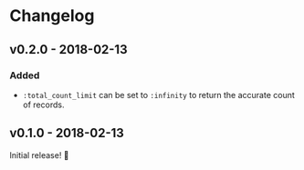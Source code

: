 # Changelog

## v0.2.0 - 2018-02-13

### Added

* `:total_count_limit` can be set to `:infinity` to return the accurate count of
records.

## v0.1.0 - 2018-02-13

Initial release! 🎉
